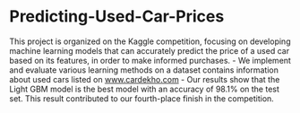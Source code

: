 # Predicting-Used-Car-Prices
This project is organized on the Kaggle competition, focusing on developing machine learning models that can accurately predict the price of a used car based on its features, in order to make informed purchases. - We implement and evaluate various learning methods on a dataset contains information about used cars listed on www.cardekho.com - Our results show that the Light GBM model is the best model with an accuracy of 98.1% on the test set. This result contributed to our fourth-place finish in the competition.
